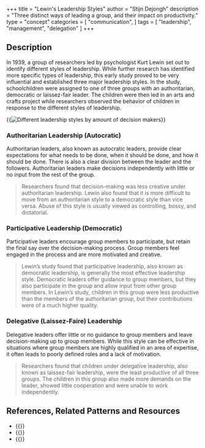 +++
title = "Lewin's Leadership Styles"
author = "Stijn Dejongh"
description = "Three distinct ways of leading a group, and their impact on productivity."
type = "concept"
categories = [
    "communication",
]
tags = [
    "leadership", "management", "delegation"
]
+++

## Description

In 1939, a group of researchers led by psychologist Kurt Lewin set out to identify different styles of leadership. While further research
has identified more specific types of leadership, this early study proved to be very influential and established three major leadership styles. 
In the study, schoolchildren were assigned to one of three groups with an authoritarian, democratic or laissez-fair leader. The children were
then led in an arts and crafts project while researchers observed the behavior of children in response to the different styles of
leadership.

{{<image
src="/images/concepts/leadership_styles.png"  
alt="Different leadership styles by amount of decision makers" >}}

### Authoritarian Leadership (Autocratic)

Authoritarian leaders, also known as autocratic leaders, provide clear expectations for what needs to be done, when it should be done, and
how it should be done. There is also a clear division between the leader and the followers. Authoritarian leaders make decisions
independently with little or no input from the rest of the group.

> Researchers found that decision-making was less creative under authoritarian leadership. Lewin also found that it is more difficult to
> move from an authoritarian style to a democratic style than vice versa. Abuse of this style is usually viewed as controlling, bossy, and
> dictatorial.

### Participative Leadership (Democratic)

Participative leaders encourage group members to participate, but retain the final say over the decision-making process. Group members feel
engaged in the process and are more motivated and creative.

> Lewin’s study found that participative leadership, also known as democratic leadership, is generally the most effective leadership style.
> Democratic leaders offer guidance to group members, but they also participate in the group and allow input from other group members. In
> Lewin’s study, children in this group were less productive than the members of the authoritarian group, but their contributions were of a
> much higher quality.

### Delegative (Laissez-Faire) Leadership

Delegative leaders offer little or no guidance to group members and leave decision-making up to group members. While this style can be
effective in situations where group members are highly qualified in an area of expertise, it often leads to poorly defined roles and a lack
of motivation.

> Researchers found that children under delegative leadership, also known as laissez-fair leadership, were the least productive of all three
> groups. The children in this group also made more demands on the leader, showed little cooperation and were unable to work independently.

## References, Related Patterns and Resources

* {{<reference author="Doolittle, J."
  year="2020"
  title="The Leadership Style Matrix"
  site="Jeff Doolittle"
  link="https://jeffdoolittle.com/2020/11/06/leadership-style-matrix" >}}
* {{<reference author="Sefton, J."
  year="2012"
  title="Definition of Leadership"
  site="nofinchaos"
  link="https://nofinchaos.wordpress.com/2012/03/07/definition-of-leadership-kurt-lewin" >}}
* {{<reference author="Lewin, K., Lippit, R. and White, R.K."
  year="1939"
  title="Patterns of aggressive behavior in experimentally created social climates"
  publication="Journal of Social Psychology"
  volume="10(2)"
  link="https://www.tandfonline.com/doi/abs/10.1080/00224545.1939.9713366?journalCode=vsoc20" >}}
